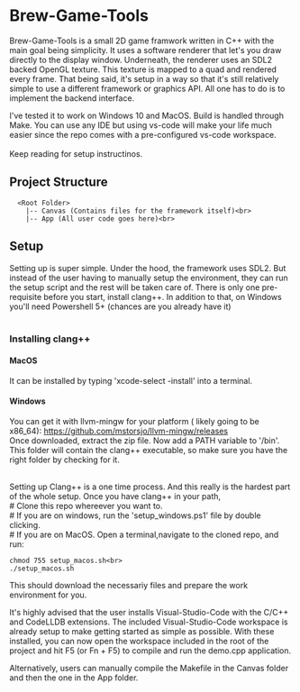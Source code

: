 # Brew-Game-Tools
Brew-Game-Tools is a small 2D game framwork written in C++ with the main goal being simplicity. 
It uses a software renderer that let's you draw directly to the display window. Underneath, the renderer uses an SDL2 backed OpenGL texture. This texture is mapped to a quad and rendered every frame. That being said, it's setup in a way so that it's still relatively simple to use a different framework or graphics API. All one has to do is to implement the backend interface.

I've tested it to work on Windows 10 and MacOS. Build is handled through Make. You can use any IDE but using vs-code will make your life much easier since the repo comes with a pre-configured vs-code workspace.<br><br>
Keep reading for setup instructinos.

## Project Structure
```
  <Root Folder>
    |-- Canvas (Contains files for the framework itself)<br>
    |-- App (All user code goes here)<br>
```

## Setup
Setting up is super simple. Under the hood, the framework uses SDL2. But instead of the user having to manually setup the environment, they can run the setup script and the rest will be taken care of. 
There is only one pre-requisite before you start, install clang++. In addition to that, on Windows you'll need Powershell 5+ (chances are you already have it)<br>
<br>
### Installing clang++
  #### MacOS
  It can be installed by typing 'xcode-select -install' into a terminal. <br>
  #### Windows
  You can get it with llvm-mingw for your platform ( likely going to be x86_64): https://github.com/mstorsjo/llvm-mingw/releases <br>
  Once downloaded, extract the zip file. Now add a PATH variable to '<folder with extracted files>/bin'. This folder will contain the clang++ executable, so make sure you have the right folder by checking for it. <br><br>
  
<p> Setting up Clang++ is a one time process. And this really is the hardest part of the whole setup. Once you have clang++ in your path,<br> 
  # Clone this repo whereever you want to.<br>
  # If you are on windows, run the 'setup_windows.ps1' file by double clicking.<br>
  # If you are on MacOS. Open a terminal,navigate to the cloned repo, and run:<br>
  
  ```
  chmod 755 setup_macos.sh<br>
  ./setup_macos.sh
  ```
  
This should download the necessariy files and prepare the work environment for you.<br>
<p>It's highly advised that the user installs Visual-Studio-Code with the C/C++ and CodeLLDB extensions. The included Visual-Studio-Code workspace is already setup to make getting started as simple as possible. With these installed, you can now open the workspace included in the root of the project and hit F5 (or Fn + F5) to compile and run the demo.cpp application.<br>
<p>Alternatively, users can manually compile the Makefile in the Canvas folder and then the one in the App folder.
  
  
   
